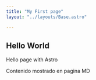 ```yaml
---
title: "My First page"
layout: "../layouts/Base.astro"

---
```


## Hello World

Hello page with Astro

Contenido mostrado en pagina MD

